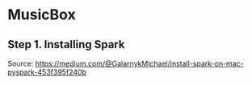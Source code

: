 # MusicBox

## Step 1. Installing Spark
Source: https://medium.com/@GalarnykMichael/install-spark-on-mac-pyspark-453f395f240b
